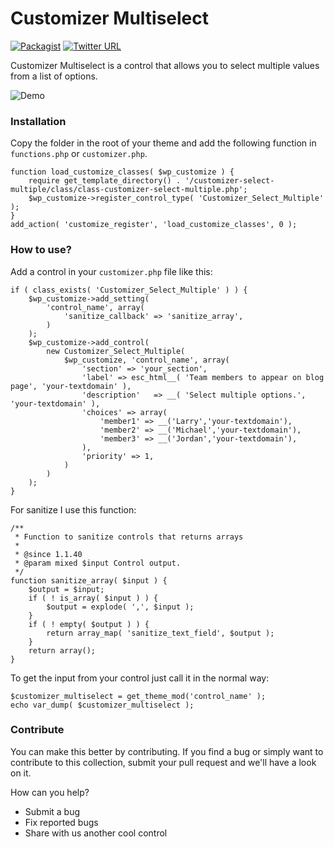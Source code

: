 # Customizer Multiselect
[![Packagist](https://img.shields.io/packagist/l/doctrine/orm.svg)]() [![Twitter URL](https://img.shields.io/twitter/url/http/shields.io.svg?style=social)]()  

Customizer Multiselect is a control that allows you to select multiple values from a list of options.

![Demo](http://res.cloudinary.com/vertigo-studio-srl/image/upload/v1508939402/GIF-2_avgvr3.gif)
### Installation
Copy the folder in the root of your theme and add the following function in `functions.php` or `customizer.php`.
    
    function load_customize_classes( $wp_customize ) {  
        require get_template_directory() . '/customizer-select-multiple/class/class-customizer-select-multiple.php';
        $wp_customize->register_control_type( 'Customizer_Select_Multiple' );
    }
    add_action( 'customize_register', 'load_customize_classes', 0 );
    
### How to use?  
Add a control in your `customizer.php` file like this:

    if ( class_exists( 'Customizer_Select_Multiple' ) ) {
        $wp_customize->add_setting(
            'control_name', array(
                'sanitize_callback' => 'sanitize_array',
            )
        );
        $wp_customize->add_control(
            new Customizer_Select_Multiple(
                $wp_customize, 'control_name', array(
                    'section' => 'your_section',
                    'label' => esc_html__( 'Team members to appear on blog page', 'your-textdomain' ),
                    'description'   => __( 'Select multiple options.', 'your-textdomain' ),
                    'choices' => array(
                        'member1' => __('Larry','your-textdomain'),
                        'member2' => __('Michael','your-textdomain'),
                        'member3' => __('Jordan','your-textdomain'),
                    ),
                    'priority' => 1,
                )
            )
        );
    }
For sanitize I use this function:

    /**
     * Function to sanitize controls that returns arrays
     *
     * @since 1.1.40
     * @param mixed $input Control output.
     */
    function sanitize_array( $input ) {
        $output = $input;
        if ( ! is_array( $input ) ) {
            $output = explode( ',', $input );
        }
        if ( ! empty( $output ) ) {
            return array_map( 'sanitize_text_field', $output );
        }
        return array();
    }
    
To get the input from your control just call it in the normal way:

    $customizer_multiselect = get_theme_mod('control_name' );
    echo var_dump( $customizer_multiselect );
    
### Contribute

You can make this better by contributing. If you find a bug or simply want to contribute to this collection, submit your pull request and we'll have a look on it.  

How can you help?
- Submit a bug
- Fix reported bugs
- Share with us another cool control

